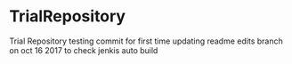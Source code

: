 # TrialRepository
Trial Repository
testing commit for first time
updating readme edits branch on oct 16 2017
to check jenkis auto build
